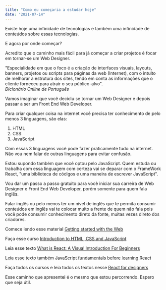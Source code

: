 ```yaml
---
title: "Como eu começaria a estudar hoje"
date: "2021-07-14"
---
```


Existe hoje uma infinidade de tecnologias e também uma infinidade de conteúdos sobre essas tecnologias.

E agora por onde começar?

Acredito que o caminho mais fácil para já começar a criar projetos é focar em tornar-se um Web Designer. 

"Especialidade em que o foco é a criação de interfaces visuais, layouts, banners, projetos ou scripts para páginas da web (Internet), com o intuito de melhorar a estrutura dos sites, tendo em conta as informações que o cliente forneceu para atrair o seu público-alvo".</br>
*Dicionário Online de Português*

Vamos imaginar que você decidiu se tornar um Web Designer e depois passar a ser um Front End Web Developer. 

Para criar qualquer coisa na internet você precisa ter conhecimento de pelo menos 3 linguagens, são elas:

1. HTML
2. CSS
3. JavaScript 

Com essas 3 linguagens você pode fazer praticamente tudo na internet.
Não vou nem falar de outras linguagens para evitar confusão. 

Estou supondo também que você optou pelo JavaScript. Quem estuda ou trabalha com essa linguagem com certeza vai se deparar com o FrameWork React, "uma biblioteca de códigos e uma maneira de escrever JavaScript".

Vou dar um passo a passo gratuito para você iniciar sua carreira de Web Designer e Front End Web Developer, porém somente para quem fala inglês. 

Falar inglês ou pelo menos ter um nível de inglês que te permita consumir conteúdos em inglês vai te colocar muito a frente de quem não fala pois você pode consumir conhecimento direto da fonte, muitas vezes direto dos criadores. 

Comece lendo esse material [Getting started with the Web](https://developer.mozilla.org/en-US/docs/Learn/Getting_started_with_the_web)

Faça esse curso [Introduction to HTML, CSS and JavaScript](https://frontendmasters.com/bootcamp)

Leia esse texto [What is React: A Visual Introduction For Beginners](https://learnreact.design/posts/what-is-react)

Leia esse texto também [JavaScript fundamentals before learning React](https://www.robinwieruch.de/javascript-fundamentals-react-requirements#entering-react-after-learning-javascript)

Faça todos os cursos e leia todos os textos nesse [React for designers](https://reactfordesigners.com)

Esse caminho que apresentei é o mesmo que estou percorrendo. Espero que seja útil.

